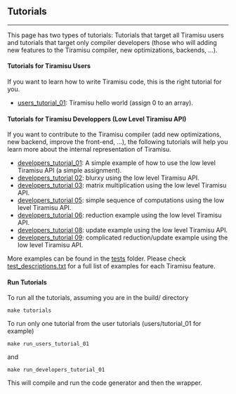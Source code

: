 ## Tutorials
--------------

This page has two types of tutorials: Tutorials that target all Tiramisu users and tutorials that target only compiler developers (those who will adding new features to the Tiramisu compiler, new optimizations, backends, ...).

#### Tutorials for Tiramisu Users
If you want to learn how to write Tiramisu code, this is the right tutorial
for you.

- [users_tutorial_01](tutorials/users/tutorial_01/tutorial_01.cpp): Tiramisu hello world (assign 0 to an array).


#### Tutorials for Tiramisu Developpers (Low Level Tiramisu API)

If you want to contribute to the Tiramisu compiler (add new
optimizations, new backend, improve the front-end, ...), the following
tutorials will help you learn more about the internal representation
of Tiramisu.

- [developers_tutorial_01](developers/tutorial_01/tutorial_01.cpp): A simple example of how to use the low level Tiramisu API (a simple assignment).
- [developers_tutorial 02](developers/tutorial_02/tutorial_02.cpp): blurxy using the low level Tiramisu API.
- [developers_tutorial 03](developers/tutorial_03/tutorial_03.cpp): matrix multiplication using the low level Tiramisu API.
- [developers_tutorial 05](developers/tutorial_05/tutorial_05.cpp): simple sequence of computations using the low level Tiramisu API.
- [developers_tutorial 06](developers/tutorial_06/tutorial_06.cpp): reduction example using the low level Tiramisu API.
- [developers_tutorial 08](developers/tutorial_08/tutorial_08.cpp): update example using the low level Tiramisu API.
- [developers_tutorial 09](developers/tutorial_09/tutorial_09.cpp): complicated reduction/update example using the low level Tiramisu API.

More examples can be found in the [tests](tests/) folder. Please check [test_descriptions.txt](tests/test_descriptions.txt) for a full list of examples for each Tiramisu feature.

#### Run Tutorials

To run all the tutorials, assuming you are in the build/ directory

    make tutorials
    
To run only one tutorial from the user tutorials (users/tutorial_01 for example)

    make run_users_tutorial_01

and

    make run_developers_tutorial_01
    
This will compile and run the code generator and then the wrapper.

